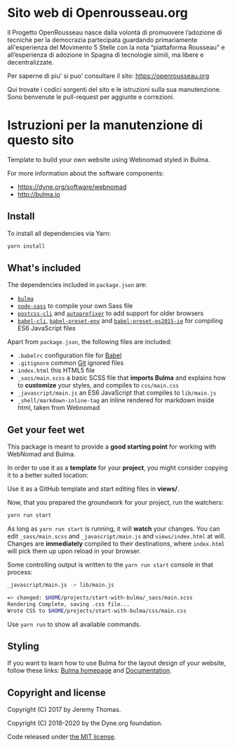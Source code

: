 
# Sito web di Openrousseau.org

Il Progetto OpenRousseau nasce dalla volontà di promuovere l’adozione
di tecniche per la democrazia partecipata guardando primariamente
all'esperienza del Movimento 5 Stelle con la nota “piattaforma
Rousseau” e all’esperienza di adozione in Spagna di tecnologie simili,
ma libere e decentralizzate.

Per saperne di piu' si puo' consultare il sito: https://openrousseau.org

Qui trovate i codici sorgenti del sito e le istruzioni sulla sua
manutenzione. Sono benvenute le pull-request per aggiunte e correzioni.

# Istruzioni per la manutenzione di questo sito

Template to build your own website using Webnomad styled in Bulma.

For more information about the software components:

- https://dyne.org/software/webnomad
- http://bulma.io

## Install

To install all dependencies via Yarn:

```sh
yarn install
```

## What's included

The dependencies included in `package.json` are:

* <code>[bulma](https://github.com/jgthms/bulma)</code>
* <code>[node-sass](https://github.com/sass/node-sass)</code> to compile your own Sass file
* <code>[postcss-cli](https://github.com/postcss/postcss-cli)</code> and <code>[autoprefixer](https://github.com/postcss/autoprefixer)</code> to add support for older browsers
* <code>[babel-cli](https://babeljs.io/docs/usage/cli/)</code>, <code>[babel-preset-env](https://github.com/babel/babel-preset-env)</code> and <code>[babel-preset-es2015-ie](https://github.com/jmcriffey/babel-preset-es2015-ie)</code> for compiling ES6 JavaScript files

Apart from `package.json`, the following files are included:

* `.babelrc` configuration file for [Babel](https://babeljs.io/)
* `.gitignore` common [Git](https://git-scm.com/) ignored files
* `index.html` this HTML5 file
* `_sass/main.scss` a basic SCSS file that **imports Bulma** and explains how to **customize** your styles, and compiles to `css/main.css`
* `_javascript/main.js` an ES6 JavaScript that compiles to `lib/main.js`
* `_shell/markdown-inline-tag` an inline rendered for markdown inside html, taken from Webnomad

## Get your feet wet

This package is meant to provide a **good starting point** for working with WebNomad and Bulma.

In order to use it as a **template** for your **project**, you might consider copying it to a better suited location:

Use it as a GitHub template and start editing files in **views/**.

Now, that you prepared the groundwork for your project, run the watchers:

```sh
yarn run start
```

As long as `yarn run start` is running, it will **watch** your changes. You can edit `_sass/main.scss` and `_javascript/main.js` and `views/index.html` at will. Changes are **immediately** compiled to their destinations, where `index.html` will pick them up upon reload in your browser.

Some controlling output is written to the `yarn run start` console in that process:

```sh
_javascript/main.js -> lib/main.js

=> changed: $HOME/projects/start-with-bulma/_sass/main.scss
Rendering Complete, saving .css file...
Wrote CSS to $HOME/projects/start-with-bulma/css/main.css
```

Use `yarn run` to show all available commands.


## Styling

If you want to learn how to use Bulma for the layout design of your website, follow these links: [Bulma homepage](http://bulma.io) and [Documentation](http://bulma.io/documentation/overview/start/).

## Copyright and license

Copyright (C) 2017 by Jeremy Thomas.

Copyright (C) 2018-2020 by the Dyne.org foundation.

Code released under [the MIT license](https://github.com/jgthms/bulma-start/blob/master/LICENSE).
